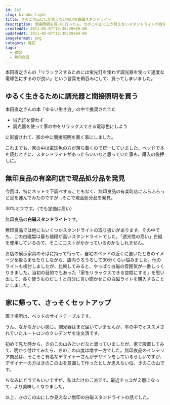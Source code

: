 ```yaml
---
id: 142
slug: kinoko_light
title: きのこの山にしか見えない無印の白磁スタンドライト
description: 間接照明を買いに行ったら、きのこの山にしか見えないスタンドライトが自宅に設置されることになりました。
createdAt: 2011-05-07T13:30:39+09:00
updatedAt: 2011-05-07T13:30:39+09:00
imageFormat: png
category: 雑記
tags:
  - 雑記
  - 無印良品
---
```


本田直之さんの「リラックスするためには蛍光灯を使わず調光器を使って適度な電球色にするのが良い」という言葉を鵜呑みにして、買ってしまいました。

## ゆるく生きるために調光器と間接照明を買う

本田直之さんの本「ゆるい生き方」の中で推奨されてた

* 蛍光灯を使わず
* 調光器を使って家の中をリラックスできる電球色にしよう

に影響されて、家の中に間接照明を置く事にしました。

<app-external-link title="本田直之「ゆるい生き方」のブクログレビュー" note="特にプライベートに関する考え方に、非常に共感が持てました。" link="https://booklog.jp/users/mujiota/archives/1/4479792899" img-file-name="booklog.png"></app-external-link>

これまでも、家の中は電球色の方が落ち着くので統一していました。ベッドで本を読むときに、スタンドライトがあったらいいなと思っていた事も、購入の後押しに。

## 無印良品の有楽町店で現品処分品を発見

今回は、特にネットで下調べすることもなく、無印良品の有楽町店にふらふらっと足を運んでみたのですが…そこで現品処分品を発見。

<app-photo-image article-id="142" img-file-name="muji_light_1.jpg" caption="白磁スタンドライト（現品処分）"></app-photo-image>

30%オフです。（でも定価は高い）

<app-photo-image article-id="142" img-file-name="muji_light_2.jpg" caption="白磁スタンドライト（現品処分、拡大）"></app-photo-image>

無印良品の**白磁スタンドライト**です。

<app-capture-image article-id="142" img-file-name="muji_light_400_1.jpg" caption="白磁スタンドライト"></app-capture-image>

無印良品では他にもいくつかスタンドライトの取り扱いがあります。その中でも、この白磁製は最も値段が高いスタンドライトでした。「透光性の高い」白磁を使用しているので、そこにコストがかかっているのかもしれません。

お店の展示家具のそばに持って行って、自宅のベッドの近くに置いたときのイメージを膨らませたりしながら、店内うろうろして30分くらい悩みました。他のライトも検討しましたが、比較してみると、やっぱり白磁の雰囲気が一番しっくりきました。当初の目的でもあった「家をリラックスできる空間にする」を思い出して、長く使うものだし！と自分に言い聞かせこの白磁ライトを購入することにしました。

## 家に帰って、さっそくセットアップ

置き場所は、ベッドのサイドテーブルです。

<app-photo-image article-id="142" img-file-name="muji_light_hiru.jpg" caption="白磁スタンドライト置いてみた。（明）"></app-photo-image>

<app-photo-image article-id="142" img-file-name="muji_light_dark.jpg" caption="白磁スタンドライト置いてみた。（暗）"></app-photo-image>

うん、なかなかいい感じ。調光器はまだ届いていませんが、本の中でオススメされていたルートロンのクレデンザを注文済です。

<app-kaereba-link item-title="LUTRON クレデンザ ホワイト TT-150NLH-JA-WH" img-file-name="lutron_500x500.png" shop-name="LUTRON" amazon-item-id="B008KENNQG" rakuten-item-id="9aa86883b74de953056fd952be4def15" search-keyword="LUTRON クレデンザ"></app-kaereba-link>

初めて見た時から、きのこの山みたいだなと思っていましたが、家で設置してみて、明かり付けてみたら、きのこの山度は増す一方でした。無印良品のインテリア商品は、そこそこ有名なデザイナーさんがデザインをしているらしいですが、デザイナーの方はきのこの山を意識して作ったとしか思えない位、きのこの山です。

ちなみにどうでもいいですが、私はたけのこ派です。最近チョコが２層になって、より美味しくなりました。

<app-kaereba-link item-title="明治 たけのこの里 70g×10個" img-file-name="take70_500x500.png" shop-name="明治" amazon-item-id="B014NEL7JQ" rakuten-item-id="8f991847d6309f41278a08db7198e761" search-keyword="明治 たけのこの里"></app-kaereba-link>

以上、きのこの山にしか見えない無印の白磁スタンドライトの話でした。
